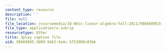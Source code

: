 ```yaml
---
content_type: resource
description: ''
file: null
file_location: /coursemedia/18-06sc-linear-algebra-fall-2011/9866809538895b639a4c5f52008c03b6_AmQcoopBUTk.vtt
file_type: application/x-subrip
resourcetype: Other
title: 3play caption file
uid: 98668095-3889-5b63-9a4c-5f52008c03b6
---
```

